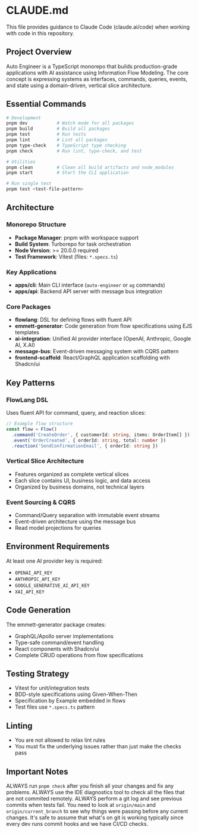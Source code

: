 # CLAUDE.md

This file provides guidance to Claude Code (claude.ai/code) when working with code in this repository.

## Project Overview

Auto Engineer is a TypeScript monorepo that builds production-grade applications with AI assistance using Information Flow Modeling. The core concept is expressing systems as interfaces, commands, queries, events, and state using a domain-driven, vertical slice architecture.

## Essential Commands

```bash
# Development
pnpm dev           # Watch mode for all packages
pnpm build         # Build all packages
pnpm test          # Run tests
pnpm lint          # Lint all packages
pnpm type-check    # TypeScript type checking
pnpm check         # Run lint, type-check, and test

# Utilities
pnpm clean         # Clean all build artifacts and node_modules
pnpm start         # Start the CLI application

# Run single test
pnpm test <test-file-pattern>
```

## Architecture

### Monorepo Structure

- **Package Manager**: pnpm with workspace support
- **Build System**: Turborepo for task orchestration
- **Node Version**: >= 20.0.0 required
- **Test Framework**: Vitest (files: `*.specs.ts`)

### Key Applications

- **apps/cli**: Main CLI interface (`auto-engineer` or `ag` commands)
- **apps/api**: Backend API server with message bus integration

### Core Packages

- **flowlang**: DSL for defining flows with fluent API
- **emmett-generator**: Code generation from flow specifications using EJS templates
- **ai-integration**: Unified AI provider interface (OpenAI, Anthropic, Google AI, X.AI)
- **message-bus**: Event-driven messaging system with CQRS pattern
- **frontend-scaffold**: React/GraphQL application scaffolding with Shadcn/ui

## Key Patterns

### FlowLang DSL

Uses fluent API for command, query, and reaction slices:

```typescript
// Example flow structure
const flow = Flow()
  .command('CreateOrder', { customerId: string, items: OrderItem[] })
  .event('OrderCreated', { orderId: string, total: number })
  .reaction('SendConfirmationEmail', { orderId: string })
```

### Vertical Slice Architecture

- Features organized as complete vertical slices
- Each slice contains UI, business logic, and data access
- Organized by business domains, not technical layers

### Event Sourcing & CQRS

- Command/Query separation with immutable event streams
- Event-driven architecture using the message bus
- Read model projections for queries

## Environment Requirements

At least one AI provider key is required:

- `OPENAI_API_KEY`
- `ANTHROPIC_API_KEY`
- `GOOGLE_GENERATIVE_AI_API_KEY`
- `XAI_API_KEY`

## Code Generation

The emmett-generator package creates:

- GraphQL/Apollo server implementations
- Type-safe command/event handling
- React components with Shadcn/ui
- Complete CRUD operations from flow specifications

## Testing Strategy

- Vitest for unit/integration tests
- BDD-style specifications using Given-When-Then
- Specification by Example embedded in flows
- Test files use `*.specs.ts` pattern

## Linting

- You are not allowed to relax lint rules
- You must fix the underlying issues rather than just make the checks pass

## Important Notes

ALWAYS run `pnpm check` after you finish all your changes and fix any problems.
ALWAYS use the IDE diagnostics tool to check all the files that are not commited remotely.
ALWAYS perform a git log and see previous commits when tests fail. You need to look at `origin/main` and `origin/current_branch` to see why things were passing before any current changes. It's safe to assume that what's on git is working typically since every dev runs commit hooks and we have CI/CD checks.
